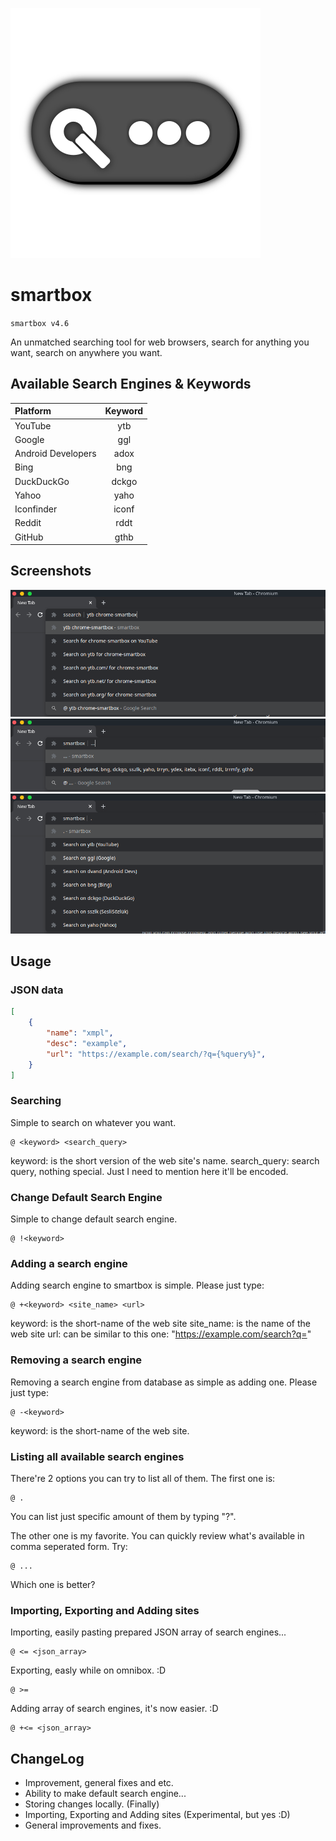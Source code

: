 ![SmartBox](images/logo-design.svg)

# smartbox

`smartbox v4.6`

An unmatched searching tool for web browsers, search for
anything you want, search on anywhere you want.

## Available Search Engines & Keywords

| Platform           | Keyword   |
|:-------------------|:---------:|
| YouTube            | ytb       |
| Google             | ggl       |
| Android Developers | adox      |
| Bing               | bng       |
| DuckDuckGo         | dckgo     |
| Yahoo              | yaho      |
| Iconfinder         | iconf     |
| Reddit             | rddt      |
| GitHub             | gthb      |

## Screenshots

![Searching on YouTube about chrome-smartbox](media/chrome-smartbox-search-focused.png)
![Listing all search engines by comma seperated list](media/chrome-smartbox-listing-comma-focused.png)
![Listing all search engines one by one](media/chrome-smartbox-listing-focused.png)

## Usage

### JSON data

```json
[
    {
        "name": "xmpl",
        "desc": "example",
        "url": "https://example.com/search/?q={%query%}",
    }
]
```

### Searching

Simple to search on whatever you want.

```text
@ <keyword> <search_query>
```

keyword: is the short version of the web site's name.
search_query: search query, nothing special. Just I need to mention here
it'll be encoded.

### Change Default Search Engine

Simple to change default search engine.

```text
@ !<keyword>
```

### Adding a search engine

Adding search engine to smartbox is simple. Please just type:

```text
@ +<keyword> <site_name> <url>
```

keyword: is the short-name of the web site
site_name: is the name of the web site
url: can be similar to this one: "https://example.com/search?q="

### Removing a search engine

Removing a search engine from database as simple as adding one. Please just type:

```text
@ -<keyword>
```

keyword: is the short-name of the web site.

### Listing all available search engines

There're 2 options you can try to list all of them. The first one is:

```text
@ .
```

You can list just specific amount of them by typing "?".

The other one is my favorite. You can quickly review
what's available in comma seperated form. Try:

```text
@ ...
```

Which one is better?

### Importing, Exporting and Adding sites

Importing, easily pasting prepared JSON array of search engines...

```text
@ <= <json_array>
```

Exporting, easly while on omnibox. :D

```text
@ >=
```

Adding array of search engines, it's now easier. :D

```text
@ +<= <json_array>
```

## ChangeLog

* Improvement, general fixes and etc.
* Ability to make default search engine...
* Storing changes locally. (Finally)
* Importing, Exporting and Adding sites (Experimental, but yes :D)
* General improvements and fixes.
